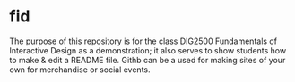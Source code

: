 # fid

The purpose of this repository is  for the class DIG2500 Fundamentals of Interactive Design as a demonstration; it also serves to show students how to make & edit a README file. Githb can be a used for making sites of your own for merchandise or social events.
